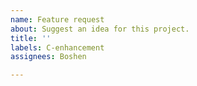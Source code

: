 ```yaml
---
name: Feature request
about: Suggest an idea for this project.
title: ''
labels: C-enhancement
assignees: Boshen

---
```



